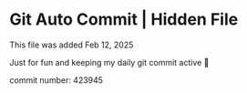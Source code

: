 # Git Auto Commit | Hidden File

This file was added Feb 12, 2025

Just for fun and keeping my daily git commit active 🤪

commit number: 423945
